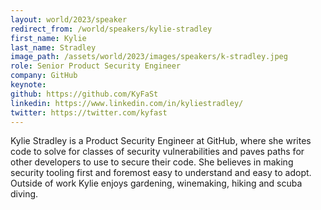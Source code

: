 ```yaml
---
layout: world/2023/speaker
redirect_from: /world/speakers/kylie-stradley
first_name: Kylie
last_name: Stradley
image_path: /assets/world/2023/images/speakers/k-stradley.jpeg
role: Senior Product Security Engineer
company: GitHub
keynote:
github: https://github.com/KyFaSt
linkedin: https://www.linkedin.com/in/kyliestradley/
twitter: https://twitter.com/kyfast
---
```


Kylie Stradley is a Product Security Engineer at GitHub, where she writes code to solve for classes of security vulnerabilities and paves paths for other developers to use to secure their code. She believes in making security tooling first and foremost easy to understand and easy to adopt. Outside of work Kylie enjoys gardening, winemaking, hiking and scuba diving.
